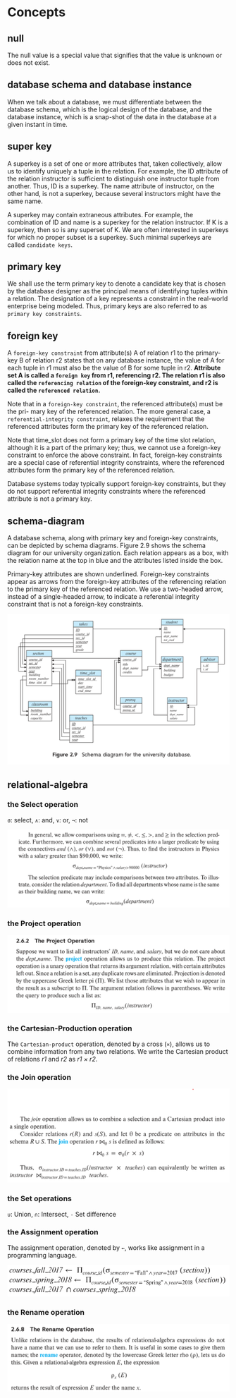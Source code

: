 # Concepts

## null

The null value is a special value that signifies that the value is unknown or does not exist. 

## database schema and database instance

When we talk about a database, we must differentiate between the database schema, which is the logical design of the database, and the database instance, which is a snap-shot of the data in the database at a given instant in time.

## super key

A superkey is a set of one or more attributes that, taken collectively, allow us to identify uniquely a tuple in the relation. For example, the ID attribute of the relation instructor is sufficient to distinguish one instructor tuple from another. Thus, ID is a superkey. The name attribute of instructor, on the other hand, is not a superkey, because several instructors might have the same name.

A superkey may contain extraneous attributes. For example, the combination of ID and name is a superkey for the relation instructor. If K is a superkey, then so is any superset of K. We are often interested in superkeys for which no proper subset is a superkey. Such minimal superkeys are called `candidate keys`.

## primary key

We shall use the term primary key to denote a candidate key that is chosen by the database designer as the principal means of identifying tuples within a relation.
The designation of a key represents a constraint in the real-world enterprise being modeled. Thus, primary keys are also referred to as `primary key constraints`.

## foreign key

A `foreign-key constraint` from attribute(s) A of relation r1 to the primary-key B of relation r2 states that on any database instance, the value of A for each tuple in r1 must also be the value of B for some tuple in r2. **Attribute set A is called a `foreign key` from r1, referencing r2. The relation r1 is also called the `referencing relation` of the foreign-key constraint, and r2 is called the `referenced relation`.**

Note that in a `foreign-key constraint`, the referenced attribute(s) must be the pri- mary key of the referenced relation. The more general case, a `referential-integrity constraint`, relaxes the requirement that the referenced attributes form the primary key of the referenced relation.

Note that time_slot does not form a primary key of the time slot relation, although it is a part of the primary key; thus, we cannot use a foreign-key constraint to enforce the above constraint. In fact, foreign-key constraints are a special case of referential integrity constraints, where the referenced attributes form the primary key of the referenced relation. 

Database systems today typically support foreign-key constraints, but they do not support referential integrity constraints where the referenced attribute is not a primary key.

## schema-diagram

A database schema, along with primary key and foreign-key constraints, can be depicted by schema diagrams. Figure 2.9 shows the schema diagram for our university organization. Each relation appears as a box, with the relation name at the top in blue and the attributes listed inside the box.

Primary-key attributes are shown underlined. Foreign-key constraints appear as arrows from the foreign-key attributes of the referencing relation to the primary key of the referenced relation. We use a two-headed arrow, instead of a single-headed arrow, to indicate a referential integrity constraint that is not a foreign-key constraints.

![schema-diagram](res/char02/figure-2_9-schema-diagram.png)

## relational-algebra

### the Select operation

`σ`: select, `∧`: and, `∨`: or, `¬`: not

![select-op](res/char02/select-op.png)

### the Project operation

![project-op](res/char02/project-op.png)

### the Cartesian-Production operation

The `Cartesian-product` operation, denoted by a cross (`×`), allows us to combine information from any two relations. We write the Cartesian product of relations *r1* and *r2* as *r1 × r2*.

### the Join operation

![join-op](res/char02/join-op.png)

### the Set operations

`∪`: Union, `∩`: Intersect, `-` Set difference

### the Assignment operation

The assignment operation, denoted by `←`, works like assignment in a programming language.

![assignment-op](res/char02/assignment-op.png)

### the Rename operation

![rename-op](res/char02/rename-op.png)

